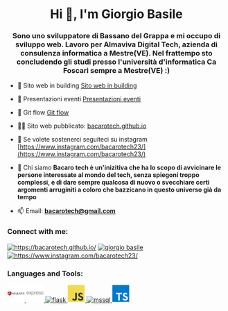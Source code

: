 <h1 align="center">Hi 👋, I'm Giorgio Basile</h1>
<h3 align="center">Sono uno sviluppatore di Bassano del Grappa e mi occupo di sviluppo web. Lavoro per Almaviva Digital Tech, azienda di consulenza informatica a Mestre(VE). Nel frattempo sto concludendo gli studi presso l'università d'informatica Ca Foscari sempre a Mestre(VE) :)</h3>

- 🔭 Sito web in building [Sito web in building](https://github.com/BacaroTech/bacarotech.github.io)

- 👯 Presentazioni eventi [Presentazioni eventi](https://github.com/BacaroTech/Presentazioni-Eventi)

- 🌱 Git flow [Git flow](https://github.com/BacaroTech/Presentazione-GitFlow-DevFest)

- 👨‍💻 Sito web pubblicato: [bacarotech.github.io](bacarotech.github.io)

- 📝 Se volete sostenerci seguiteci su instagram [https://www.instagram.com/bacarotech23/](https://www.instagram.com/bacarotech23/)

- 💬 Chi siamo **Bacaro tech è un'inizitiva che ha lo scopo di avvicinare le persone interessate al mondo del tech, senza spiegoni troppo complessi, e di dare sempre qualcosa di nuovo o svecchiare certi argomenti arruginiti a coloro che bazzicano in questo universo già da tempo**

- 📫 Email: **bacarotech@gmail.com**

<h3 align="left">Connect with me:</h3>
<p align="left">
<a href="https://dev.to/https://bacarotech.github.io/" target="blank"><img align="center" src="https://raw.githubusercontent.com/rahuldkjain/github-profile-readme-generator/master/src/images/icons/Social/devto.svg" alt="https://bacarotech.github.io/" height="30" width="40" /></a>
<a href="https://linkedin.com/in/giorgio basile" target="blank"><img align="center" src="https://raw.githubusercontent.com/rahuldkjain/github-profile-readme-generator/master/src/images/icons/Social/linked-in-alt.svg" alt="giorgio basile" height="30" width="40" /></a>
<a href="https://instagram.com/https://www.instagram.com/bacarotech23/" target="blank"><img align="center" src="https://raw.githubusercontent.com/rahuldkjain/github-profile-readme-generator/master/src/images/icons/Social/instagram.svg" alt="https://www.instagram.com/bacarotech23/" height="30" width="40" /></a>
</p>

<h3 align="left">Languages and Tools:</h3>
<p align="left"> <a href="https://angular.io" target="_blank" rel="noreferrer"> <img src="https://raw.githubusercontent.com/devicons/devicon/master/icons/angularjs/angularjs-original-wordmark.svg" alt="angularjs" width="40" height="40"/> </a> <a href="https://expressjs.com" target="_blank" rel="noreferrer"> <img src="https://raw.githubusercontent.com/devicons/devicon/master/icons/express/express-original-wordmark.svg" alt="express" width="40" height="40"/> </a> <a href="https://flask.palletsprojects.com/" target="_blank" rel="noreferrer"> <img src="https://www.vectorlogo.zone/logos/pocoo_flask/pocoo_flask-icon.svg" alt="flask" width="40" height="40"/> </a> <a href="https://developer.mozilla.org/en-US/docs/Web/JavaScript" target="_blank" rel="noreferrer"> <img src="https://raw.githubusercontent.com/devicons/devicon/master/icons/javascript/javascript-original.svg" alt="javascript" width="40" height="40"/> </a> <a href="https://www.microsoft.com/en-us/sql-server" target="_blank" rel="noreferrer"> <img src="https://www.svgrepo.com/show/303229/microsoft-sql-server-logo.svg" alt="mssql" width="40" height="40"/> </a> <a href="https://www.typescriptlang.org/" target="_blank" rel="noreferrer"> <img src="https://raw.githubusercontent.com/devicons/devicon/master/icons/typescript/typescript-original.svg" alt="typescript" width="40" height="40"/> </a> </p>
